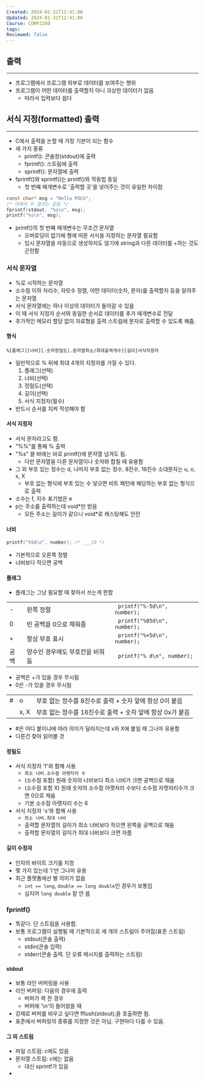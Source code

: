 ```yaml
---
Created: 2024-01-31T12:41:00
Updated: 2024-01-31T12:41:00
Course: COMP2200
tags: 
Reviewed: false
---
```

## 출력
---
- 프로그램에서 프로그램 외부로 데이터를 보여주는 행위
- 프로그램이 어떤 데이터를 출력할지 아니 괴상한 데이터가 없음
	- 따라서 입력보다 쉽다

## 서식 지정(formatted) 출력
---
- C에서 출력을 논할 때 가장 기본이 되는 함수
- 세 가지 종류
	- printf(): 콘솔창(stdout)에 출력
	- fprintf(): 스트림에 출력
	- sprintf(): 문자열에 출력
- fprintf()와 sprintf()는 printf()와 작동법 동일
	- 첫 번째 매개변수로 '출력할 곳'을 넣어주는 것이 유일한 차이점
```c
const char* msg = "Hello POCU";
/* 아래의 두 결과는 같음 */
fprintf(stdout, "%s\n", msg);
printf("%s\n", msg);
```
- printf()의 첫 번째 매개변수는 무조건 문자열
	- 오버로딩이 없기에 형에 따른 서식을 지정하는 문자열 필요함
	- 임시 문자열을 자동으로 생성하지도 않기에 string과 다른 데이터를 +하는 것도 곤란함
### 서식 문자열
- %로 시작하는 문자열
- 소수점 이하 자리수, 자릿수 정렬, 어떤 데이터(숫자, 문자)를 출력할지 등을 알려주는 문자열
- 서식 문자열에는 하나 이상의 데이터가 들어갈 수 있음
- 이 때 서식 지정자 순서와 동일한 순서로 데이터를 추가 매개변수로 전달
- 추가적인 메모리 할당 없이 자료형을 출력 스트림에 문자로 출력할 수 있도록 해줌.
#### 형식
```
%[플래그][너비][.숫자정밀도|.문자열최소/최대출력개수][길이]서식지정자
```
- 일반적으로 % 뒤에 최대 4개의 지정자를 가질 수 있다.
	1. 플래그(선택)
	2. 너비(선택)
	3. 정밀도(선택)
	4. 길이(선택)
	5. 서식 지정자(필수)
- 반드시 순서를 지켜 작성해야 함
#### 서식 지정자
- 서식 문자라고도 함.
- "\%%"를 통해 % 출력
- "%s" 쓸 바에는 바로 printf()에 문자열 넘겨도 됨.
	- 다만 문자열을 다른 문자열이나 숫자와 합칠 때 유용함
- 그 외 부호 있는 정수는 d, 나머지 부호 없는 정수, 8진수, 16진수 소대문자는 u, o, x, X
	- 부호 없는 형식에 부호 있는 수 넣으면 비트 패턴에 해당하는 부호 없는 형식으로 출력
- 소수는 f, 지수 표기법은 e
- p는 주소를 출력하는데 void\*만 받음
	- 모든 주소는 길이가 같으니 void\*로 캐스팅해도 안전
#### 너비
```c
printf("%5d\n", number); /* ___10 */
```
- 기본적으로 오른쪽 정렬
- 너비보다 작으면 공백
#### 플래그
- 플래그는 그냥 필요할 때 찾아서 쓰는게 편함

|  |  |  |
| ---- | ---- | ---- |
| - | 왼쪽 정렬 | ` printf("%-5d\n", number);`  |
| 0 | 빈 공백을 0으로 채워줌 | ` printf("%05d\n", number);`  |
| + | 항상 부호 표시 | ` printf("%+5d\n", number);`  |
| 공백 | 양수인 경우에도 부호칸을 비워둠 | ` printf("% d\n", number);`  |
 - 공백은 +가 있을 경우 무시됨
 - 0은 -가 있을 경우 무시됨

|  |  |  |
| ---- | ---- | ---- |
| \# | o | 부호 없는 정수를 8진수로 출력 + 숫자 앞에 항상 0이 붙음 |
|  | x, X | 부호 없는 정수를 16진수로 출력 + 숫자 앞에 항상 0x가 붙음 |
- \#은 어디 붙이냐에 따라 의미가 달라지는데 x와 X에 붙일 때 그나마 유용함
- 다른건 찾아 읽어볼 것

#### 정밀도
- 서식 지정자 'f'와 함께 사용
	- `최소 너비.소수점 아랫자리 수`
	- (소수점 포함) 원래 숫자의 너비보다 최소 너비가 크면 공백으로 채움
	- (소수점 포함 X) 원래 숫자의 소수점 아랫자리 수보다 소수점 자랫자리수가 크면 0으로 채움
	- 기본 소수점 아랫자리 수는 6
- 서식 지정자 's'와 함께 사용
	- `최소 너비.최대 너비`
	- 출력할 문자열의 길이가 최소 너비보다 작으면 왼쪽을 공백으로 채움
	- 출력할 문자열의 길이가 최대 너비보다 크면 자름

#### 길이 수정자
- 인자의 바이트 크기를 지정
- 몇 가지 있는데 'l'만 그나마 유용
- 최근 플랫폼에선 별 의미가 없음
	- `int == long`, `double == long double`인 경우가 보통임
	- 심지어 `long double` 잘 안 씀

### fprintf()
- 똑같다. 단 스트림을 사용함.
- 보통 프로그램이 실행될 때 기본적으로 세 개의 스트림이 주어짐(표준 스트림)
	- stdout(콘솔 출력)
	- stdin(콘솔 입력)
	- stderr(콘솔 출력. 단 오류 메시지를 출력하는 스트림)
#### stdout
- 보통 라인 버퍼링을 사용
- 라인 버퍼링: 다음의 경우에 출력
	- 버퍼가 꽉 찬 경우
	- 버퍼에 '\\n'이 들어왔을 때
- 강제로 버퍼를 비우고 싶다면 fflush(stdout);을 호출하면 됨.
- 표준에서 버퍼링의 종류를 지정한 것은 아님. 구현마다 다를 수 있음.
#### 그 외 스트림
- 파일 스트림: c에도 있음
- 문자열 스트림: c에는 없음
	- 대신 sprintf가 있음
- 